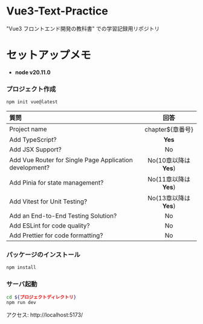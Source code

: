 # Vue3-Text-Practice
"Vue3 フロントエンド開発の教科書" での学習記録用リポジトリ

# セットアップメモ
- **node v20.11.0**

### プロジェクト作成
```bash
npm init vue@latest
```
|質問|回答|
|:---|:---:|
|Project name|chapter${章番号}|
|Add TypeScript?|**Yes**|
|Add JSX Support?|No|
|Add Vue Router for Single Page Application development?|No(10章以降は**Yes**)|
|Add Pinia for state management?|No(11章以降は**Yes**)|
|Add Vitest for Unit Testing?|No(13章以降は**Yes**)|
|Add an End-to-End Testing Solution?|No|
|Add ESLint for code quality?|No|
|Add Prettier for code formatting?|No|

### パッケージのインストール
```bash
npm install
```

### サーバ起動
```bash
cd ${プロジェクトディレクトリ}
npm run dev
```
アクセス: http://localhost:5173/